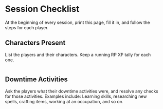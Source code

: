 # Session Checklist

<style>
  .phb{ background : white;}
  .phb img{ display : none;}
  .phb hr+blockquote{background : white;}
</style>


At the beginning of every session, print this page, fill it in, and follow the steps for each player.

## Characters Present

List the players and their characters.  Keep a running RP XP tally for each one.


```
```

## Downtime Activities

Ask the players what their downtime activities were, and resolve any checks for those activities.  Examples include:  Learning skills, researching new spells, crafting items, working at an occupation, and so on.


